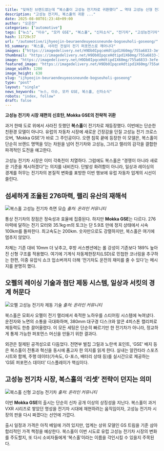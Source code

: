 ```yaml
---
title: "잊혀진 브랜드였는데 “복스홀이 고성능 전기차로 귀환했다” … 역대 고성능 신형 전기차 공개에 ‘감탄’"
description: "고성능 전기차, 복스홀의 귀환 ..."
date: 2025-08-08T01:23:48+09:00
author: "오은진"
categories: ["automotive"]
tags: ["뉴스", "이슈", "모카 GSE", "복스홀", "신차소식", "전기차", "고성능전기차", "유럽자동차시장"]
hash: 11729c37
url: "/automotive/ijhyeojin-beuraendeuyeossneunde-bogseuholi-goseong/"
h5_summary: "복스홀, 사라진 전설이 전기 퍼포먼스로 깨어나다"
images: ["https://imagedelivery.net/H9Db0IpqceHdtipd1X60mg/755a6833-3efe-4113-43aa-6be3eb90e100/public", "https://imagedelivery.net/H9Db0IpqceHdtipd1X60mg/57bdd637-c443-4c04-1e0d-ef5cfbe9a900/public", "https://imagedelivery.net/H9Db0IpqceHdtipd1X60mg/8f103712-a836-4332-a1cb-1ae508e7bc00/public", "https://imagedelivery.net/H9Db0IpqceHdtipd1X60mg/75ecf066-7dfb-48c5-184a-47c4e416f700/public"]
thumbnail: "https://imagedelivery.net/H9Db0IpqceHdtipd1X60mg/755a6833-3efe-4113-43aa-6be3eb90e100/public"
image: "https://imagedelivery.net/H9Db0IpqceHdtipd1X60mg/755a6833-3efe-4113-43aa-6be3eb90e100/public"
featured_image: "https://imagedelivery.net/H9Db0IpqceHdtipd1X60mg/755a6833-3efe-4113-43aa-6be3eb90e100/public"
image_width: 1200
image_height: 630
slug: "ijhyeojin-beuraendeuyeossneunde-bogseuholi-goseong"
type: "post"
layout: "single"
news_keywords: "뉴스, 이슈, 모카 GSE, 복스홀, 신차소식"
robots: "index, follow"
draft: false
---
```


**고성능 전기차 시장 재편의 신호탄, Mokka GSE의 전략적 귀환**

과거 한때 도로 위에서 사라진 듯했던 **복스홀**이 전기차로 재등장했다. 이번에는 단순한 친환경 모델이 아니다. 유럽의 자동차 시장에 새로운 긴장감을 던질 고성능 전기 크로스오버, ‘Mokka GSE’가 바로 그 주인공이다. 오랜 침묵 끝에 등장한 이 모델은, 복스홀이 단순히 브랜드 명맥을 잇는 차원을 넘어 전기차와 고성능, 그리고 랠리의 감각을 결합한 파격적인 도전을 예고한다.

고성능 전기차 시장은 이미 각축전이 치열하다. 그럼에도 복스홀은 “경쟁이 아니라 새로운 기준을 제시하겠다”는 의지를 내비친다. 단발성 화려함이 아니라, 일상과 레이싱의 경계를 허무는 전기차의 본질적 변화를 표방한 이번 행보에 유럽 자동차 업계의 시선이 쏠린다.


## 섬세하게 조율된 276마력, 랠리 유산의 재해석

![복스홀 고성능 전기차 측면 모습](https://imagedelivery.net/H9Db0IpqceHdtipd1X60mg/8f103712-a836-4332-a1cb-1ae508e7bc00/public)
*출처: 온라인 커뮤니티*


통상 전기차의 장점은 정숙성과 효율에 집중된다. 하지만 **Mokka GSE**는 다르다. 276마력에 달하는 전기 모터와 35.1kg·m의 토크는 단 5.9초 만에 정지 상태에서 시속 100km를 돌파한다. 최고속도는 200km. 숫자만으로도 강렬하지만, 복스홀은 여기에 멈추지 않았다.

차체는 기존 대비 10mm 더 낮추고, 후방 서스펜션에는 롤 강성이 기존보다 189% 높아진 신형 구조를 적용했다. 여기에 기계식 차동제한장치(LSD)로 민첩한 코너링을 추구하는 한편, 이중 유압식 쇼크 업소버까지 더해 ‘전기차도 운전의 재미를 줄 수 있다’는 메시지를 분명히 했다.


## 오펠의 레이싱 기술과 첨단 제동 시스템, 일상과 서킷의 경계 허문다

![오펠 고성능 전기차 제동 기술](https://imagedelivery.net/H9Db0IpqceHdtipd1X60mg/57bdd637-c443-4c04-1e0d-ef5cfbe9a900/public)
*출처: 온라인 커뮤니티*


복스홀은 모회사 오펠이 전기 랠리에서 축적한 노하우를 스티어링 시스템에 녹여냈다. 운전자와 노면의 소통을 극대화하며, 380mm 대구경 디스크와 알콘 4피스톤 캘리퍼로 제동력도 한층 끌어올렸다. 이 모든 세팅은 단순히 빠르기만 한 전기차가 아니라, 정교하게 통제 가능한 퍼포먼스 머신을 만들기 위한 결과다.

외관은 절제된 공격성으로 다듬었다. 전면부 벌집 그릴과 노란색 포인트, ‘GSE’ 배지 등은 복스홀이 전통과 혁신을 동시에 품고자 한 의지를 읽게 한다. 실내는 알칸타라 스포츠 시트와 함께, 주행 데이터(가속도, G-포스, 배터리 상태 등)를 실시간으로 제공하는 ‘GSE 퍼포먼스 데이터’ 디스플레이가 핵심이다.


## 고성능 전기차 시장, 복스홀의 ‘리셋’ 전략이 던지는 의미

![복스홀 신형 고성능 전기차](https://imagedelivery.net/H9Db0IpqceHdtipd1X60mg/75ecf066-7dfb-48c5-184a-47c4e416f700/public)
*출처: 온라인 커뮤니티*


이번 **Mokka GSE**의 출시는 단순히 신차 공개 이상의 상징성을 지닌다. 복스홀이 과거 VXR 시리즈로 쌓았던 명성을 전기차 시대에 재현하려는 움직임이자, 고성능 전기차 시장의 판을 다시 짜겠다는 선언에 가깝다.

출시 일정과 가격은 아직 베일에 가려 있지만, 업계는 상위 모델인 GS 트림을 기준 삼아 합리적인 가격 책정을 예상한다. 복스홀이 이번 시도로 유럽 고성능 전기차 시장의 변화를 주도할지, 또 다시 소비자들에게 ‘복스홀’이라는 이름을 각인시킬 수 있을지 주목된다.
